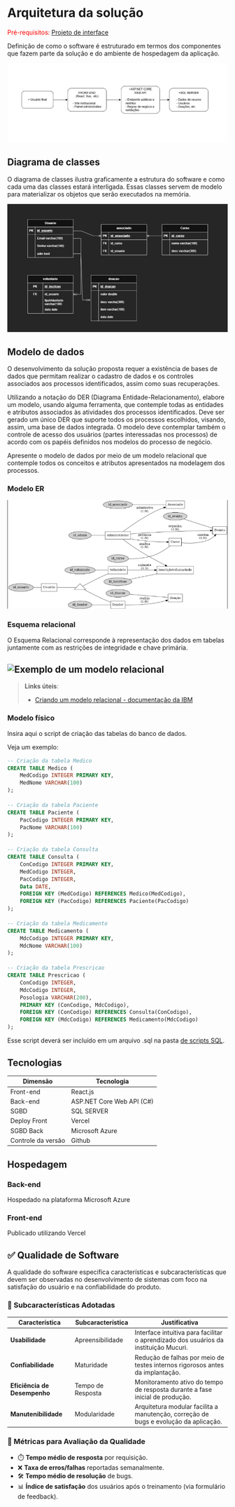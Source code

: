 # Arquitetura da solução

<span style="color:red">Pré-requisitos: <a href="05-Projeto-interface.md"> Projeto de interface</a></span>

Definição de como o software é estruturado em termos dos componentes que fazem parte da solução e do ambiente de hospedagem da aplicação.

![Arquitetura da Solução](images/Processo.png)

## Diagrama de classes

O diagrama de classes ilustra graficamente a estrutura do software e como cada uma das classes estará interligada. Essas classes servem de modelo para materializar os objetos que serão executados na memória.

![Arquitetura da Solução](images/diagramaUML.png)

##  Modelo de dados

O desenvolvimento da solução proposta requer a existência de bases de dados que permitam realizar o cadastro de dados e os controles associados aos processos identificados, assim como suas recuperações.

Utilizando a notação do DER (Diagrama Entidade-Relacionamento), elabore um modelo, usando alguma ferramenta, que contemple todas as entidades e atributos associados às atividades dos processos identificados. Deve ser gerado um único DER que suporte todos os processos escolhidos, visando, assim, uma base de dados integrada. O modelo deve contemplar também o controle de acesso dos usuários (partes interessadas nos processos) de acordo com os papéis definidos nos modelos do processo de negócio.

Apresente o modelo de dados por meio de um modelo relacional que contemple todos os conceitos e atributos apresentados na modelagem dos processos.

### Modelo ER

![Arquitetura da Solução](images/modeloER.png)

### Esquema relacional

O Esquema Relacional corresponde à representação dos dados em tabelas juntamente com as restrições de integridade e chave primária.
 

![Exemplo de um modelo relacional](images/modelo_relacional.png "Exemplo de modelo relacional.")
---

> **Links úteis**:
> - [Criando um modelo relacional - documentação da IBM](https://www.ibm.com/docs/pt-br/cognos-analytics/12.0.0?topic=designer-creating-relational-model)

### Modelo físico

Insira aqui o script de criação das tabelas do banco de dados.

Veja um exemplo:

```sql
-- Criação da tabela Medico
CREATE TABLE Medico (
    MedCodigo INTEGER PRIMARY KEY,
    MedNome VARCHAR(100)
);

-- Criação da tabela Paciente
CREATE TABLE Paciente (
    PacCodigo INTEGER PRIMARY KEY,
    PacNome VARCHAR(100)
);

-- Criação da tabela Consulta
CREATE TABLE Consulta (
    ConCodigo INTEGER PRIMARY KEY,
    MedCodigo INTEGER,
    PacCodigo INTEGER,
    Data DATE,
    FOREIGN KEY (MedCodigo) REFERENCES Medico(MedCodigo),
    FOREIGN KEY (PacCodigo) REFERENCES Paciente(PacCodigo)
);

-- Criação da tabela Medicamento
CREATE TABLE Medicamento (
    MdcCodigo INTEGER PRIMARY KEY,
    MdcNome VARCHAR(100)
);

-- Criação da tabela Prescricao
CREATE TABLE Prescricao (
    ConCodigo INTEGER,
    MdcCodigo INTEGER,
    Posologia VARCHAR(200),
    PRIMARY KEY (ConCodigo, MdcCodigo),
    FOREIGN KEY (ConCodigo) REFERENCES Consulta(ConCodigo),
    FOREIGN KEY (MdcCodigo) REFERENCES Medicamento(MdcCodigo)
);
```
Esse script deverá ser incluído em um arquivo .sql na pasta [de scripts SQL](../src/db).


## Tecnologias


| **Dimensão**   | **Tecnologia**  |
| ---            | ---             |
| Front-end      | React.js |
| Back-end       | ASP.NET Core Web API (C#)         |
| SGBD           | SQL SERVER           |
| Deploy Front        | Vercel          |
| SGBD Back          | Microsoft Azure           |
| Controle da versão           | Github          |


## Hospedagem

### Back-end
Hospedado na plataforma Microsoft Azure

### Front-end
Publicado utilizando Vercel

## ✅ Qualidade de Software

A qualidade do software especifica características e subcaracterísticas que devem ser observadas no desenvolvimento de sistemas com foco na satisfação do usuário e na confiabilidade do produto.

### 🎯 Subcaracterísticas Adotadas

| Característica     | Subcaracterística        | Justificativa |
|--------------------|--------------------------|----------------|
| **Usabilidade**    | Apreensibilidade         | Interface intuitiva para facilitar o aprendizado dos usuários da instituição Mucuri. |
| **Confiabilidade** | Maturidade               | Redução de falhas por meio de testes internos rigorosos antes da implantação. |
| **Eficiência de Desempenho** | Tempo de Resposta | Monitoramento ativo do tempo de resposta durante a fase inicial de produção. |
| **Manutenibilidade** | Modularidade           | Arquitetura modular facilita a manutenção, correção de bugs e evolução da aplicação. |

### 📏 Métricas para Avaliação da Qualidade

- ⏱️ **Tempo médio de resposta** por requisição.
- ❌ **Taxa de erros/falhas** reportadas semanalmente.
- 🛠️ **Tempo médio de resolução** de bugs.
- 📊 **Índice de satisfação** dos usuários após o treinamento (via formulário de feedback).
